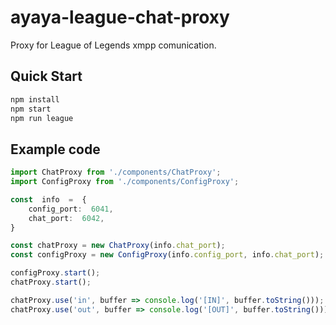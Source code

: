 # ayaya-league-chat-proxy
Proxy for League of Legends xmpp comunication.

## Quick Start

```sh
npm install
npm start
npm run league
```

## Example code

```typescript
import ChatProxy from './components/ChatProxy';
import ConfigProxy from './components/ConfigProxy';

const  info  =  {
	config_port:  6041,
	chat_port:  6042,
}

const chatProxy = new ChatProxy(info.chat_port);
const configProxy = new ConfigProxy(info.config_port, info.chat_port);

configProxy.start();
chatProxy.start();

chatProxy.use('in', buffer => console.log('[IN]', buffer.toString()));
chatProxy.use('out', buffer => console.log('[OUT]', buffer.toString()));

```


